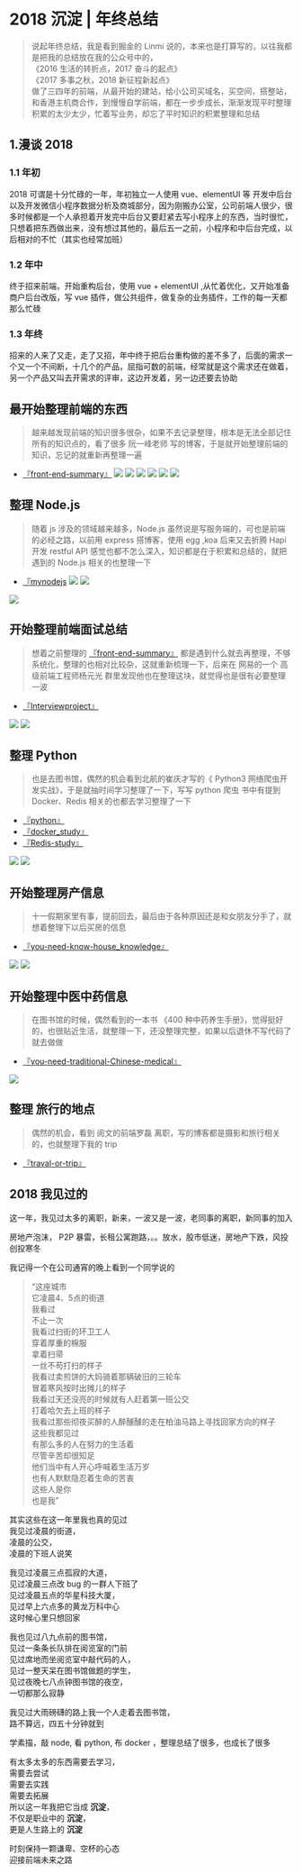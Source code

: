# 2018 沉淀 | 年终总结

>说起年终总结，我是看到掘金的 Linmi 说的，本来也是打算写的，以往我都是把我的总结放在我的公众号中的，  
《2016 生活的转折点，2017 奋斗的起点》  
《2017 多事之秋，2018 新征程新起点》  
做了三四年的前端，从最开始的建站，给小公司买域名，买空间，搭整站，和香港主机商合作，到慢慢自学前端，都在一步步成长，渐渐发现平时整理积累的太少太少，忙着写业务，却忘了平时知识的积累整理和总结

## 1.漫谈 2018
### 1.1 年初
  2018 可谓是十分忙碌的一年，年初独立一人使用 vue、elementUI 等 开发中后台以及开发微信小程序数据分析及商城部分，因为刚搬办公室，公司前端人很少，很多时候都是一个人承担着开发完中后台又要赶紧去写小程序上的东西，当时很忙，只想着把东西做出来，没有想过其他的，最后五一之前，小程序和中后台完成，以后相对的不忙（其实也经常加班）

### 1.2 年中
  终于招来前端，开始重构后台，使用 vue + elementUI ,从忙着优化，又开始准备商户后台改版，写 vue 插件，做公共组件，做复杂的业务插件，工作的每一天都那么忙碌

### 1.3 年终
  招来的人来了又走，走了又招，年中终于把后台重构做的差不多了，后面的需求一个又一个不间断，十几个的产品，屈指可数的前端，经常就是这个需求还在做着，另一个产品又叫去开需求的评审，这边开发着，另一边还要去协助

## 最开始整理前端的东西
>越来越发现前端的知识很多很杂，如果不去记录整理，根本是无法全部记住所有的知识点的，看了很多 阮一峰老师 写的博客，于是就开始整理前端的知识，忘记的就重新再整理一遍
- [『front-end-summary』](https://github.com/fairyly/front-end-summary)
![](https://user-gold-cdn.xitu.io/2018/12/2/1676cf943a53f697?w=1034&h=861&f=png&s=155147)
![](https://user-gold-cdn.xitu.io/2018/12/2/1676cf9ac08d66da?w=1072&h=848&f=png&s=182801)
![](https://user-gold-cdn.xitu.io/2018/12/2/1676cf9fc90b3166?w=1096&h=871&f=png&s=176162)
![](https://user-gold-cdn.xitu.io/2018/12/2/1676cfa4578a07d5?w=1054&h=879&f=png&s=225729)
![](https://user-gold-cdn.xitu.io/2018/12/2/1676cfaa9ff4bc02?w=1083&h=843&f=png&s=174337)
![](https://user-gold-cdn.xitu.io/2018/12/2/1676cfb230e9c52e?w=1091&h=875&f=png&s=175751)

## 整理 Node.js
>随着 js 涉及的领域越来越多，Node.js 虽然说是写服务端的，可也是前端的必经之路，以前用 express 搭博客，使用 egg ,koa 后来又去折腾 Hapi 开发 restful API 感觉也都不怎么深入，知识都是在于积累和总结的，就把遇到的 Node.js 相关的也整理一下
- [『mynodejs](https://github.com/fairyly/mynodejs)
![](https://user-gold-cdn.xitu.io/2018/12/2/1676cfe306443aa7?w=995&h=867&f=png&s=155370)
![](https://user-gold-cdn.xitu.io/2018/12/2/1676cfe8466f24d8?w=1086&h=874&f=png&s=162382)

![](https://user-gold-cdn.xitu.io/2018/12/2/1676cfedd1dd7498?w=1108&h=872&f=png&s=158399)

## 开始整理前端面试总结
>想着之前整理的 [『front-end-summary』](https://github.com/fairyly/front-end-summary) 都是遇到什么就去再整理，不够系统化，整理的也相对比较杂，这就重新梳理一下，后来在 网易的一个 高级前端工程师杨元光 群里发现他也在整理这块，就觉得也是很有必要整理一波
- [『Interviewproject』](https://github.com/fairyly/Interviewproject)

![](https://user-gold-cdn.xitu.io/2018/12/2/1676cf669236ce0d?w=1097&h=865&f=png&s=140011)
![](https://user-gold-cdn.xitu.io/2018/12/2/1676cf6fd5e9dec3?w=1102&h=725&f=png&s=114896)

## 整理 Python 
>也是去图书馆，偶然的机会看到北航的崔庆才写的《 Python3 网络爬虫开发实战》，于是就抽时间学习整理了一下，写写 python 爬虫
书中有提到 Docker、Redis 相关的也都去学习整理了一下
- [『python』](https://github.com/fairyly/python)
- [『docker_study』](https://github.com/fairyly/docker_study)
- [『Redis-study』](https://github.com/fairyly/Redis-study)

![](https://user-gold-cdn.xitu.io/2018/12/2/1676d039303b11c7?w=988&h=898&f=png&s=149027)
![](https://user-gold-cdn.xitu.io/2018/12/2/1676d04052da6fce?w=1071&h=878&f=png&s=164447)

## 开始整理房产信息
>十一假期家里有事，提前回去，最后由于各种原因还是和女朋友分手了，就想着整理下以后买房的信息
- [『you-need-know-house_knowledge』](https://github.com/fairyly/you-need-know-house_knowledge)

![](https://user-gold-cdn.xitu.io/2018/12/2/1676cea5fdcc2898?w=978&h=836&f=png&s=119230)
![](https://user-gold-cdn.xitu.io/2018/12/2/1676ceae30ec5aa4?w=989&h=834&f=png&s=133558)

## 开始整理中医中药信息
>在图书馆的时候，偶然看到的一本书 《400 种中药养生手册》，觉得挺好的，也很贴近生活，就整理一下，还没整理完整，如果以后退休不写代码了就去做做
- [『you-need-traditional-Chinese-medical』](https://github.com/fairyly/you-need-traditional-Chinese-medical)

![](https://user-gold-cdn.xitu.io/2018/12/2/1676cef0a2a233b5?w=874&h=796&f=png&s=121877)

## 整理 旅行的地点
>偶然的机会，看到 阅文的前端罗磊 离职，写的博客都是摄影和旅行相关的，也就整理下我的 trip
- [『traval-or-trip』](https://github.com/fairyly/traval-or-trip)

## 2018 我见过的

这一年，我见过太多的离职，新来，一波又是一波，老同事的离职，新同事的加入

房地产泡沫， P2P 暴雷，长租公寓跑路，。。放水，股市低迷，房地产下跌，风投创投寒冬

我记得一个在公司通宵的晚上看到一个同学说的  
>“这座城市  
它凌晨4、5点的街道   
我看过  
不止一次   
我看过扫街的环卫工人  
穿着厚重的棉服   
拿着扫帚   
一丝不苟打扫的样子   
我看过卖煎饼的大妈骑着那辆破旧的三轮车   
冒着寒风按时出摊儿的样子   
我看过天还没亮的时候就有人赶着第一班公交   
打着哈欠去上班的样子   
我看过那些彻夜买醉的人醉醺醺的走在柏油马路上寻找回家方向的样子   
这些我都见过  
有那么多的人在努力的生活着  
尽管辛苦却很知足  
他们当中有人开心呼喊着生活万岁   
也有人默默隐忍着生命的苦衷   
这些人是你  
也是我”  

其实这些在这一年里我也真的见过  
我见过凌晨的街道，  
凌晨的公交，  
凌晨的下班人说笑  

我见过凌晨三点孤寂的大道，  
见过凌晨三点改 bug 的一群人下班了    
见过凌晨五点的华星科技大厦，  
见过早上六点多的黄龙万科中心  
这时候心里只想回家  

我也见过八九点前的图书馆，  
见过一条条长队排在阅览室的门前  
见过席地而坐阅览室中敲代码的人，    
见过一整天呆在图书馆做题的学生，    
见过夜晚七八点钟图书馆的夜空，  
一切都那么寂静  

我见过大雨磅礴的路上我一个人走着去图书馆，   
路不算远，四五十分钟就到


学素描，敲 node, 看 python, 布 docker ，整理总结了很多，也成长了很多

有太多太多的东西需要去学习，  
需要去尝试  
需要去实践  
需要去拓展  
所以这一年我把它当成 **沉淀**，  
不仅是职业中的 **沉淀**，  
更是人生路上的 **沉淀**  

时刻保持一颗谦卑、空杯的心态  
迎接前端未来之路  
